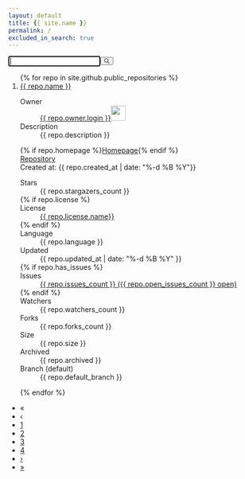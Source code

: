 ```yaml
---
layout: default
title: {{ site.name }}
permalink: /
excluded_in_search: true
---
```


<div class="right-panel">
<div id="searchbox"><div class="ais-SearchBox"><form action="" role="search" class="ais-SearchBox-form" novalidate=""><input class="ais-SearchBox-input" type="search" placeholder="" autofocus="true" autocomplete="off" autocorrect="off" autocapitalize="off" maxlength="512"><button class="ais-SearchBox-submit" type="submit" title="Submit the search query."><svg class="ais-SearchBox-submitIcon" xmlns="http://www.w3.org/2000/svg" width="10" height="10" viewBox="0 0 40 40"> <path d="M26.804 29.01c-2.832 2.34-6.465 3.746-10.426 3.746C7.333 32.756 0 25.424 0 16.378 0 7.333 7.333 0 16.378 0c9.046 0 16.378 7.333 16.378 16.378 0 3.96-1.406 7.594-3.746 10.426l10.534 10.534c.607.607.61 1.59-.004 2.202-.61.61-1.597.61-2.202.004L26.804 29.01zm-10.426.627c7.323 0 13.26-5.936 13.26-13.26 0-7.32-5.937-13.257-13.26-13.257C9.056 3.12 3.12 9.056 3.12 16.378c0 7.323 5.936 13.26 13.258 13.26z"></path> </svg></button><button class="ais-SearchBox-reset" type="reset" title="Clear the search query." hidden=""><svg class="ais-SearchBox-resetIcon" xmlns="http://www.w3.org/2000/svg" viewBox="0 0 20 20" width="10" height="10"> <path d="M8.114 10L.944 2.83 0 1.885 1.886 0l.943.943L10 8.113l7.17-7.17.944-.943L20 1.886l-.943.943-7.17 7.17 7.17 7.17.943.944L18.114 20l-.943-.943-7.17-7.17-7.17 7.17-.944.943L0 18.114l.943-.943L8.113 10z"></path> </svg></button><span class="ais-SearchBox-loadingIndicator" hidden=""><svg class="ais-SearchBox-loadingIcon" width="16" height="16" viewBox="0 0 38 38" xmlns="http://www.w3.org/2000/svg" stroke="#444"> <g fill="none" fillrule="evenodd"> <g transform="translate(1 1)" strokewidth="2"> <circle strokeopacity=".5" cx="18" cy="18" r="18"></circle> <path d="M36 18c0-9.94-8.06-18-18-18"> <animateTransform attributeName="transform" type="rotate" from="0 18 18" to="360 18 18" dur="1s" repeatCount="indefinite"></animateTransform> </path> </g> </g> </svg></span></form></div></div>
<div id="hits"><div><div class="ais-Hits"><ol class="ais-Hits-list">
{% for repo in site.github.public_repositories %}

<li class="ais-Hits-item"><div> <div class="hit-name"> 
<a href="{{ repo.html_url }}" target="_blank">{{ repo.name }}</a></div>
<dl> 
  <dt>Owner</dt>
  <dd><a href="{{ repo.owner.html_url }}" target="_blank">{{ repo.owner.login }}</a><img src="{{ repo.owner.avatar_url }}" width="30px"></dd> 
<dt>Description</dt><dd>{{ repo.description }}</dd> </dl> 
<div style=""> {% if repo.homepage %}<a target="_blank" href="{{ repo.homepage }}">Homepage</a>{% endif %} </div>
<div> <a target="_blank" href="{{ repo.html_url }}">Repository </a></div> 
<div style=""> Created at: {{ repo.created_at | date: "%-d %B %Y"}}</div>
<dl><dt>Stars</dt><dd>{{ repo.stargazers_count }}</dd> 
    {% if repo.license %}<dt>License</dt><dd><a href="{{ repo.license.url }}" target="_blank">{{ repo.license.name}}</a></dd>{% endif %}
    <dt>Language</dt><dd>{{ repo.language }}</dd> 
    <dt>Updated</dt><dd> {{ repo.updated_at | date: "%-d %B %Y" }}</dd> 
    {% if repo.has_issues %}<dt>Issues</dt><dd><a href="{{ repo.html_url }}/issues" target="_blank">{{ repo.issues_count }} ({{ repo.open_issues_count }} open)</a></dd>{% endif %}
    <dt>Watchers</dt><dd>{{ repo.watchers_count }}</dd> 
    <dt>Forks</dt><dd>{{ repo.forks_count }}</dd> 
    <dt>Size</dt><dd>{{ repo.size }}</dd> 
    <dt>Archived</dt><dd>{{ repo.archived }}</dd> 
    <dt>Branch (default)</dt><dd>{{ repo.default_branch }}</dd> 
</dl> 
</div></li>

{% endfor %}</ol></div></div></div>
<div id="pagination"><div class="ais-Pagination"><ul class="ais-Pagination-list"><li class="ais-Pagination-item ais-Pagination-item--firstPage ais-Pagination-item--disabled"><span class="ais-Pagination-link">«</span></li><li class="ais-Pagination-item ais-Pagination-item--previousPage ais-Pagination-item--disabled"><span class="ais-Pagination-link">‹</span></li><li class="ais-Pagination-item ais-Pagination-item--page ais-Pagination-item--selected"><a class="ais-Pagination-link" aria-label="1" href="#">1</a></li><li class="ais-Pagination-item ais-Pagination-item--page"><a class="ais-Pagination-link" aria-label="2" href="#">2</a></li><li class="ais-Pagination-item ais-Pagination-item--page"><a class="ais-Pagination-link" aria-label="3" href="#">3</a></li><li class="ais-Pagination-item ais-Pagination-item--page"><a class="ais-Pagination-link" aria-label="4" href="#">4</a></li><li class="ais-Pagination-item ais-Pagination-item--nextPage"><a class="ais-Pagination-link" aria-label="Next" href="#">›</a></li><li class="ais-Pagination-item ais-Pagination-item--lastPage"><a class="ais-Pagination-link" aria-label="Last" href="#">»</a></li></ul></div></div>
    </div>
</div>

